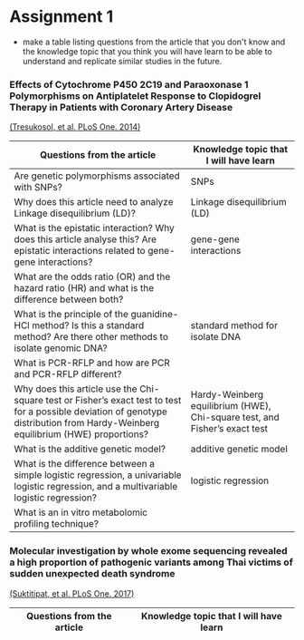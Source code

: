 # Assignment __1__
* make a table listing questions from the article that you don't know and the knowledge topic that you think you will have learn to be able to understand and replicate similar studies in the future.

### Effects of Cytochrome P450 2C19 and Paraoxonase 1 Polymorphisms on Antiplatelet Response to Clopidogrel Therapy in Patients with Coronary Artery Disease
[(Tresukosol, et al. PLoS One. 2014)](https://journals.plos.org/plosone/article?id=10.1371/journal.pone.0110188)
  
Questions from the article | Knowledge topic that I will have learn
--------------------------|----------------
Are genetic polymorphisms associated with SNPs? | SNPs
Why does this article need to analyze Linkage disequilibrium (LD)?  | Linkage disequilibrium (LD)
What is the epistatic interaction? Why does this article analyse this? Are epistatic interactions related to gene-gene interactions? | gene-gene interactions
What are the odds ratio (OR) and the hazard ratio (HR) and what is the difference between both? | 
What is the principle of the guanidine-HCl method? Is this a standard method? Are there other methods to isolate genomic DNA? | standard method for isolate DNA
What is PCR-RFLP and how are PCR and PCR-RFLP different? | 
Why does this article use the Chi-square test or Fisher’s exact test to test for a possible deviation of genotype distribution from Hardy-Weinberg equilibrium (HWE) proportions? | Hardy-Weinberg equilibrium (HWE), Chi-square test, and Fisher’s exact test
What is the additive genetic model? | additive genetic model
What is the difference between a simple logistic regression,  a univariable logistic regression, and a multivariable logistic regression? | logistic regression
What is an in vitro metabolomic profiling technique? |



### Molecular investigation by whole exome sequencing revealed a high proportion of pathogenic variants among Thai victims of sudden unexpected death syndrome
[(Suktitipat, et al. PLoS One. 2017)](https://journals.plos.org/plosone/article?id=10.1371/journal.pone.0180056)
  
Questions from the article | Knowledge topic that I will have learn
--------------------------|----------------
